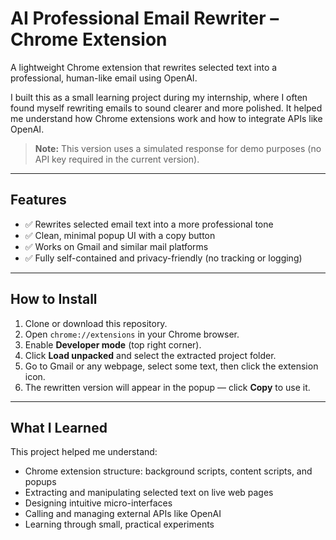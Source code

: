 # AI Professional Email Rewriter – Chrome Extension

A lightweight Chrome extension that rewrites selected text into a professional, human-like email using OpenAI.

I built this as a small learning project during my internship, where I often found myself rewriting emails to sound clearer and more polished. It helped me understand how Chrome extensions work and how to integrate APIs like OpenAI.

> **Note:** This version uses a simulated response for demo purposes (no API key required in the current version).

---

## Features

- ✅ Rewrites selected email text into a more professional tone  
- ✅ Clean, minimal popup UI with a copy button  
- ✅ Works on Gmail and similar mail platforms  
- ✅ Fully self-contained and privacy-friendly (no tracking or logging)

---

## How to Install

1. Clone or download this repository.
2. Open `chrome://extensions` in your Chrome browser.
3. Enable **Developer mode** (top right corner).
4. Click **Load unpacked** and select the extracted project folder.
5. Go to Gmail or any webpage, select some text, then click the extension icon.
6. The rewritten version will appear in the popup — click **Copy** to use it.

---

## What I Learned

This project helped me understand:
- Chrome extension structure: background scripts, content scripts, and popups  
- Extracting and manipulating selected text on live web pages  
- Designing intuitive micro-interfaces  
- Calling and managing external APIs like OpenAI  
- Learning through small, practical experiments

